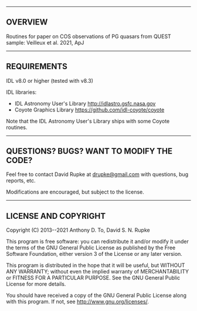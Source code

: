 
-------------------------------------------------------------------------
OVERVIEW
-------------------------------------------------------------------------

Routines for paper on COS observations of PG quasars from QUEST
sample: Veilleux et al. 2021, ApJ

-------------------------------------------------------------------------
REQUIREMENTS
-------------------------------------------------------------------------

IDL v8.0 or higher (tested with v8.3)

IDL libraries:
- IDL Astronomy User's Library
  http://idlastro.gsfc.nasa.gov
- Coyote Graphics Library
  https://github.com/idl-coyote/coyote

Note that the IDL Astronomy User's Library ships with some Coyote
routines.

-------------------------------------------------------------------------
QUESTIONS? BUGS? WANT TO MODIFY THE CODE?
-------------------------------------------------------------------------

Feel free to contact David Rupke at drupke@gmail.com with questions,
bug reports, etc.

Modifications are encouraged, but subject to the license.

-------------------------------------------------------------------------
LICENSE AND COPYRIGHT
-------------------------------------------------------------------------

Copyright (C) 2013--2021 Anthony D. To, David S. N. Rupke

This program is free software: you can redistribute it and/or modify
it under the terms of the GNU General Public License as published by
the Free Software Foundation, either version 3 of the License or any
later version.

This program is distributed in the hope that it will be useful, but
WITHOUT ANY WARRANTY; without even the implied warranty of
MERCHANTABILITY or FITNESS FOR A PARTICULAR PURPOSE.  See the GNU
General Public License for more details.

You should have received a copy of the GNU General Public License
along with this program.  If not, see http://www.gnu.org/licenses/.
